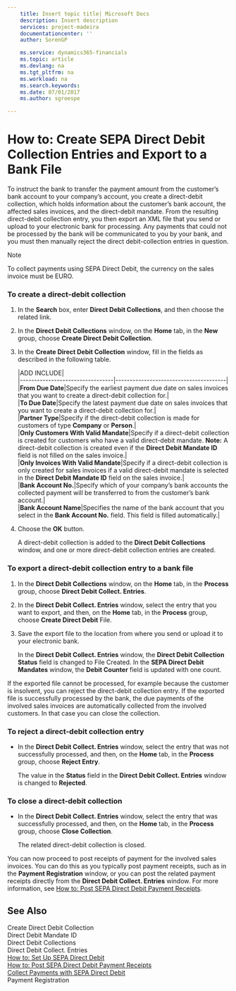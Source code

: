 ```yaml
---
    title: Insert topic title| Microsoft Docs
    description: Insert description
    services: project-madeira
    documentationcenter: ''
    author: SorenGP

    ms.service: dynamics365-financials
    ms.topic: article
    ms.devlang: na
    ms.tgt_pltfrm: na
    ms.workload: na
    ms.search.keywords:
    ms.date: 07/01/2017
    ms.author: sgroespe

---
```

# How to: Create SEPA Direct Debit Collection Entries and Export to a Bank File
To instruct the bank to transfer the payment amount from the customer’s bank account to your company’s account, you create a direct-debit collection, which holds information about the customer’s bank account, the affected sales invoices, and the direct-debit mandate. From the resulting direct-debit collection entry, you then export an XML file that you send or upload to your electronic bank for processing. Any payments that could not be processed by the bank will be communicated to you by your bank, and you must then manually reject the direct debit-collection entries in question.  
  
> [!NOTE]  
>  To collect payments using SEPA Direct Debit, the currency on the sales invoice must be EURO.  
  
### To create a direct-debit collection  
  
1.  In the **Search** box, enter **Direct Debit Collections**, and then choose the related link.  
  
2.  In the **Direct Debit Collections** window, on the **Home** tab, in the **New** group, choose **Create Direct Debit Collection**.  
  
3.  In the **Create Direct Debit Collection** window, fill in the fields as described in the following table.  
  
    |ADD INCLUDE<!--[!INCLUDE[bp_tablefield](../../includes/bp_tabledescription_md.md)]-->|  
    |---------------------------------|---------------------------------------|  
    |**From Due Date**|Specify the earliest payment due date on sales invoices that you want to create a direct-debit collection for.|  
    |**To Due Date**|Specify the latest payment due date on sales invoices that you want to create a direct-debit collection for.|  
    |**Partner Type**|Specify if the direct-debit collection is made for customers of type **Company** or **Person**.|  
    |**Only Customers With Valid Mandate**|Specify if a direct-debit collection is created for customers who have a valid direct-debit mandate. **Note:**  A direct-debit collection is created even if the **Direct Debit Mandate ID** field is not filled on the sales invoice.|  
    |**Only Invoices With Valid Mandate**|Specify if a direct-debit collection is only created for sales invoices if a valid direct-debit mandate is selected in the **Direct Debit Mandate ID** field on the sales invoice.|  
    |**Bank Account No.**|Specify which of your company’s bank accounts the collected payment will be transferred to from the customer’s bank account.|  
    |**Bank Account Name**|Specifies the name of the bank account that you select in the **Bank Account No.** field. This field is filled automatically.|  
  
4.  Choose the **OK** button.  
  
     A direct-debit collection is added to the **Direct Debit Collections** window, and one or more direct-debit collection entries are created.  
  
### To export a direct-debit collection entry to a bank file  
  
1.  In the **Direct Debit Collections** window, on the **Home** tab, in the **Process** group, choose **Direct Debit Collect. Entries**.  
  
2.  In the **Direct Debit Collect. Entries** window, select the entry that you want to export, and then, on the **Home** tab, in the **Process** group, choose **Create Direct Debit** File.  
  
3.  Save the export file to the location from where you send or upload it to your electronic bank.  
  
     In the **Direct Debit Collect. Entries** window, the **Direct Debit Collection Status** field is changed to File Created. In the **SEPA Direct Debit Mandates** window, the **Debit Counter** field is updated with one count.  
  
 If the exported file cannot be processed, for example because the customer is insolvent, you can reject the direct-debit collection entry. If the exported file is successfully processed by the bank, the due payments of the involved sales invoices are automatically collected from the involved customers. In that case you can close the collection.  
  
### To reject a direct-debit collection entry  
  
-   In the **Direct Debit Collect. Entries** window, select the entry that was not successfully processed, and then, on the **Home** tab, in the **Process** group, choose **Reject Entry**.  
  
     The value in the **Status** field in the **Direct Debit Collect. Entries** window is changed to **Rejected**.  
  
### To close a direct-debit collection  
  
-   In the **Direct Debit Collect. Entries** window, select the entry that was successfully processed, and then, on the **Home** tab, in the **Process** group, choose **Close Collection**.  
  
     The related direct-debit collection is closed.  
  
 You can now proceed to post receipts of payment for the involved sales invoices. You can do this as you typically post payment receipts, such as in the **Payment Registration** window, or you can post the related payment receipts directly from the **Direct Debit Collect. Entries** window. For more information, see [How to: Post SEPA Direct Debit Payment Receipts](../how-to-post-sepa-direct-debit-payment-receipts.md).  
  
## See Also  
 Create Direct Debit Collection   
 Direct Debit Mandate ID   
 Direct Debit Collections   
 Direct Debit Collect. Entries   
 [How to: Set Up SEPA Direct Debit](../how-to-set-up-sepa-direct-debit.md)   
 [How to: Post SEPA Direct Debit Payment Receipts](../how-to-post-sepa-direct-debit-payment-receipts.md)   
 [Collect Payments with SEPA Direct Debit](../collect-payments-with-sepa-direct-debit.md)   
 Payment Registration
